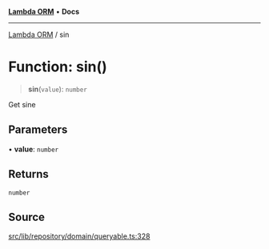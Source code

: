 [**Lambda ORM**](../README.md) • **Docs**

***

[Lambda ORM](../README.md) / sin

# Function: sin()

> **sin**(`value`): `number`

Get sine

## Parameters

• **value**: `number`

## Returns

`number`

## Source

[src/lib/repository/domain/queryable.ts:328](https://github.com/lambda-orm/lambdaorm-base/blob/a635589f3d58a8022cbddf078d76ce5a7a0b2137/src/lib/repository/domain/queryable.ts#L328)
